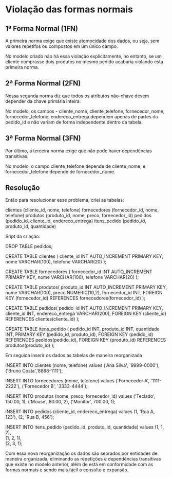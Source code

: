 # Violação das formas normais

## 1ª Forma Normal (1FN)

A primeira norma exige que existe atomocidade dos dados, ou seja, sem valores repetifos ou compostos em um único campo.

No modelo criado não há essa violação explicitamente, no entanto, se um cliente comprasse dois produtos no mesmo pedido acabaria violando esta primeira norma.

## 2ª Forma Normal (2FN)

Nessa segunda norma diz que todos os atributos não-chave devem depender da chave primária inteira.

No modelo, os campos - cliente_nome, cliente_telefone, fornecedor_nome, fornecedor_telefone, endereco_entrega dependem apenas de partes do pedido_id e não variam de forma independente dentro da tabela.

## 3ª Forma Normal (3FN)

Por último, a terceira norma exige que não pode haver dependências transitivas.

No modelo, o campo cliente_telefone depende de cliente_nome, e fornecedor_telefone depende de fornecedor_nome.

## Resolução

Então para resolucionar esse problema, criei as tabelas:

clientes (cliente_id, nome, telefone)
fornecedores (fornecedor_id, nome, telefone)
produtos (produto_id, nome, preco, fornecedor_id)
pedidos (pedido_id, cliente_id, endereco_entrega)
itens_pedido (pedido_id, produto_id, quantidade)

Sript da criação: 

DROP TABLE pedidos;

CREATE TABLE clientes (
	cliente_id INT AUTO_INCREMENT PRIMARY KEY,
    nome VARCHAR(100),
    telefone VARCHAR(20)
);

CREATE TABLE fornecedores (
	fornecedor_id INT AUTO_INCREMENT PRIMARY KEY,
    nome VARCHAR(100),
    telefone VARCHAR(20)
);

CREATE TABLE produtos(
	produto_id INT AUTO_INCREMENT PRIMARY KEY,
    nome VARCHAR(100),
    preco NUMERIC(10,2),
    fornecedor_id INT,
    FOREIGN KEY (fornecedor_id) REFERENCES fornecedores(fornecedor_id)
);

CREATE TABLE pedidos(
	pedido_id INT AUTO_INCREMENT PRIMARY KEY,
    cliente_id INT,
    endereco_entrega VARCHAR(200),
    FOREIGN KEY (cliente_id) REFERENCES clientes(cliente_id)
);

CREATE TABLE itens_pedido (
  pedido_id INT,
  produto_id INT,
  quantidade INT,
  PRIMARY KEY (pedido_id, produto_id),
  FOREIGN KEY (pedido_id) REFERENCES pedidos(pedido_id),
  FOREIGN KEY (produto_id) REFERENCES produtos(produto_id)
);

Em seguida inserir os dados as tabelas de maneira reorganizada

INSERT INTO clientes (nome, telefone) values ('Ana Silva', '9999-0000'),
('Bruno Costa','8888-1111');

INSERT INTO fornecedores (nome, telefone) values
('Fornecedor A', '1111-2222'),
('Fornecedor B', '3333-4444');

INSERT INTO produtos (nome, preco, fornecedor_id) values
('Teclado', 150.00, 1),
('Mouse', 80.00, 2),
('Monitor', 700.00, 1);

INSERT INTO pedidos (cliente_id, endereco_entrega) values
(1, 'Rua A, 123'),
(2, 'Rua B, 456');

INSERT INTO itens_pedido (pedido_id, produto_id, quantidade) values
(1, 1, 2),  
(1, 2, 1),  
(2, 3, 1);


Com essa nova reorganização os dados são seprados por entidades de maneira organizada, eliminando as repetições e dependências transitivas que existe no modelo anterior, além de está em conformidade com as formas normais e sendo mais fácil o consulto e expansão.